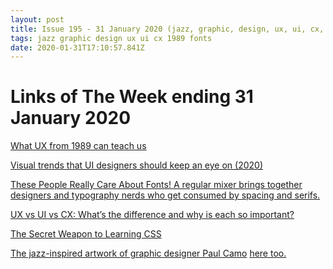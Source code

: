 ```yaml
---
layout: post
title: Issue 195 - 31 January 2020 (jazz, graphic, design, ux, ui, cx, 1989, fonts)
tags: jazz graphic design ux ui cx 1989 fonts
date: 2020-01-31T17:10:57.841Z
---
```

# Links of The Week ending 31 January 2020

<a href="https://uxdesign.cc/what-ux-from-1989-can-teach-us-22476ac5703c" title="What UX from 1989 can teach us" alt="What UX from 1989 can teach us">What UX from 1989 can teach us</a>

<a href="https://uxdesign.cc/visual-trends-that-ui-designers-should-keep-an-eye-on-e622d9086310" title="Visual trends that UI designers should keep an eye on (2020)" alt="Visual trends that UI designers should keep an eye on (2020)" target="_blank">Visual trends that UI designers should keep an eye on (2020)</a>

<a href="https://www.nytimes.com/2020/01/24/style/typography-font-design.html" title="These People Really Care About Fonts! A regular mixer brings together designers and typography nerds who get consumed by spacing and serifs." alt="These People Really Care About Fonts! A regular mixer brings together designers and typography nerds who get consumed by spacing and serifs." target="_blank">These People Really Care About Fonts! A regular mixer brings together designers and typography nerds who get consumed by spacing and serifs.</a>

<a href="https://www.the-future-of-commerce.com/2020/01/20/ux-vs-ui-vs-cx/" title="UX vs UI vs CX: What’s the difference and why is each so important?" alt="UX vs UI vs CX: What’s the difference and why is each so important?" target="_blank">UX vs UI vs CX: What’s the difference and why is each so important?</a>

<a href="https://css-tricks.com/the-secret-weapon-to-learning-css/" title="The Secret Weapon to Learning CSS" alt="The Secret Weapon to Learning CSS" target="_blank">The Secret Weapon to Learning CSS</a>

<a href="https://thevinylfactory.com/features/designer-paul-camo-interview/" title="The jazz-inspired artwork of graphic designer Paul Camo" alt="The jazz-inspired artwork of graphic designer Paul Camo" target="_blank">The jazz-inspired artwork of graphic designer Paul Camo</a> <a href="https://www.instagram.com/_studiocamo_/" title="Paul Camo" alt="Paul Camo">here too.</a>